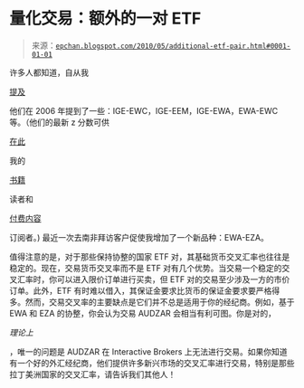 <!--yml

类别：未分类

日期：2024-05-12 19:04:13

-->

# 量化交易：额外的一对 ETF

> 来源：[`epchan.blogspot.com/2010/05/additional-etf-pair.html#0001-01-01`](http://epchan.blogspot.com/2010/05/additional-etf-pair.html#0001-01-01)

许多人都知道，自从我

[提及](http://epchan.blogspot.com/2006/11/does-canada-belong-to-emerging-markets.html)

他们在 2006 年提到了一些：IGE-EWC，IGE-EEM，IGE-EWA，EWA-EWC 等。（他们的最新 z 分数可供

[在此](http://epchan.com/subscription/spread.htm)

我的

[书籍](http://www.amazon.com/dp/0470284889?tag=quantitativet-20&camp=14573&creative=327641&linkCode=as1&creativeASIN=0470284889&adid=0X8QE69365EGX089NHDV&)

读者和

[付费内容](http://www.epchan.com/subscriptions.html)

订阅者。) 最近一次去南非拜访客户促使我增加了一个新品种：EWA-EZA。

值得注意的是，对于那些保持协整的国家 ETF 对，其基础货币交叉汇率也往往是稳定的。现在，交易货币交叉率而不是 ETF 对有几个优势。当交易一个稳定的交叉汇率时，你可以进入限价订单进行买卖，但 ETF 对的交易至少涉及一方的市价订单。此外，ETF 有时难以借入，其保证金要求比货币的保证金要求要严格得多。然而，交易交叉率的主要缺点是它们并不总是适用于你的经纪商。例如，基于 EWA 和 EZA 的协整，你会认为交易 AUDZAR 会相当有利可图。你是对的，

*理论上*

，唯一的问题是 AUDZAR 在 Interactive Brokers 上无法进行交易。如果你知道有一个好的外汇经纪商，他们提供许多新兴市场的交叉汇率进行交易，特别是那些拉丁美洲国家的交叉汇率，请告诉我们其他人！
